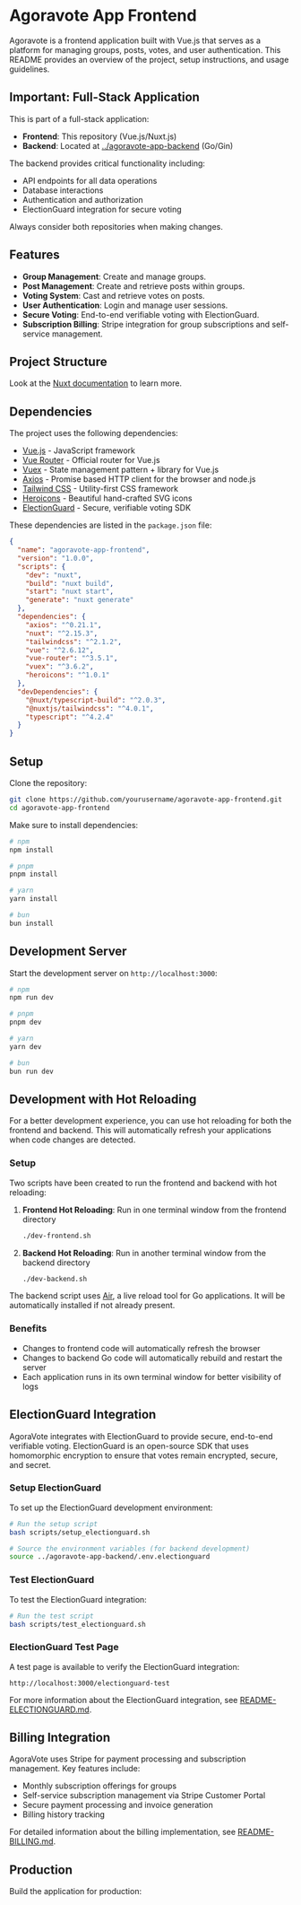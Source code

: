 # Agoravote App Frontend

Agoravote is a frontend application built with Vue.js that serves as a platform for managing groups, posts, votes, and user authentication. This README provides an overview of the project, setup instructions, and usage guidelines.

## Important: Full-Stack Application

This is part of a full-stack application:
- **Frontend**: This repository (Vue.js/Nuxt.js)
- **Backend**: Located at [../agoravote-app-backend](../agoravote-app-backend) (Go/Gin)

The backend provides critical functionality including:
- API endpoints for all data operations
- Database interactions
- Authentication and authorization
- ElectionGuard integration for secure voting

Always consider both repositories when making changes.

## Features

- **Group Management**: Create and manage groups.
- **Post Management**: Create and retrieve posts within groups.
- **Voting System**: Cast and retrieve votes on posts.
- **User Authentication**: Login and manage user sessions.
- **Secure Voting**: End-to-end verifiable voting with ElectionGuard.
- **Subscription Billing**: Stripe integration for group subscriptions and self-service management.

## Project Structure

Look at the [Nuxt documentation](https://nuxt.com/docs/getting-started/introduction) to learn more.

## Dependencies

The project uses the following dependencies:

- [Vue.js](https://vuejs.org/) - JavaScript framework
- [Vue Router](https://router.vuejs.org/) - Official router for Vue.js
- [Vuex](https://vuex.vuejs.org/) - State management pattern + library for Vue.js
- [Axios](https://axios-http.com/) - Promise based HTTP client for the browser and node.js
- [Tailwind CSS](https://tailwindcss.com/) - Utility-first CSS framework
- [Heroicons](https://heroicons.com/) - Beautiful hand-crafted SVG icons
- [ElectionGuard](https://github.com/microsoft/electionguard) - Secure, verifiable voting SDK

These dependencies are listed in the `package.json` file:

```json
{
  "name": "agoravote-app-frontend",
  "version": "1.0.0",
  "scripts": {
    "dev": "nuxt",
    "build": "nuxt build",
    "start": "nuxt start",
    "generate": "nuxt generate"
  },
  "dependencies": {
    "axios": "^0.21.1",
    "nuxt": "^2.15.3",
    "tailwindcss": "^2.1.2",
    "vue": "^2.6.12",
    "vue-router": "^3.5.1",
    "vuex": "^3.6.2",
    "heroicons": "^1.0.1"
  },
  "devDependencies": {
    "@nuxt/typescript-build": "^2.0.3",
    "@nuxtjs/tailwindcss": "^4.0.1",
    "typescript": "^4.2.4"
  }
}
```

## Setup

Clone the repository:

```bash
git clone https://github.com/yourusername/agoravote-app-frontend.git
cd agoravote-app-frontend
```

Make sure to install dependencies:

```bash
# npm
npm install

# pnpm
pnpm install

# yarn
yarn install

# bun
bun install
```

## Development Server

Start the development server on `http://localhost:3000`:

```bash
# npm
npm run dev

# pnpm
pnpm dev

# yarn
yarn dev

# bun
bun run dev
```

## Development with Hot Reloading

For a better development experience, you can use hot reloading for both the frontend and backend. This will automatically refresh your applications when code changes are detected.

### Setup

Two scripts have been created to run the frontend and backend with hot reloading:

1. **Frontend Hot Reloading**: Run in one terminal window from the frontend directory
   ```bash
   ./dev-frontend.sh
   ```

2. **Backend Hot Reloading**: Run in another terminal window from the backend directory
   ```bash
   ./dev-backend.sh
   ```

The backend script uses [Air](https://github.com/air-verse/air), a live reload tool for Go applications. It will be automatically installed if not already present.

### Benefits

- Changes to frontend code will automatically refresh the browser
- Changes to backend Go code will automatically rebuild and restart the server
- Each application runs in its own terminal window for better visibility of logs

## ElectionGuard Integration

AgoraVote integrates with ElectionGuard to provide secure, end-to-end verifiable voting. ElectionGuard is an open-source SDK that uses homomorphic encryption to ensure that votes remain encrypted, secure, and secret.

### Setup ElectionGuard

To set up the ElectionGuard development environment:

```bash
# Run the setup script
bash scripts/setup_electionguard.sh

# Source the environment variables (for backend development)
source ../agoravote-app-backend/.env.electionguard
```

### Test ElectionGuard

To test the ElectionGuard integration:

```bash
# Run the test script
bash scripts/test_electionguard.sh
```

### ElectionGuard Test Page

A test page is available to verify the ElectionGuard integration:

```
http://localhost:3000/electionguard-test
```

For more information about the ElectionGuard integration, see [README-ELECTIONGUARD.md](README-ELECTIONGUARD.md).

## Billing Integration

AgoraVote uses Stripe for payment processing and subscription management. Key features include:

- Monthly subscription offerings for groups
- Self-service subscription management via Stripe Customer Portal
- Secure payment processing and invoice generation
- Billing history tracking

For detailed information about the billing implementation, see [README-BILLING.md](README-BILLING.md).

## Production

Build the application for production:
